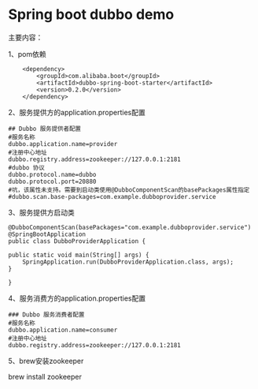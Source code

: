 # **Spring boot dubbo demo**

主要内容：

1、pom依赖

        <dependency>
            <groupId>com.alibaba.boot</groupId>
            <artifactId>dubbo-spring-boot-starter</artifactId>
            <version>0.2.0</version>
        </dependency>

2、服务提供方的application.properties配置

    ## Dubbo 服务提供者配置
    #服务名称
    dubbo.application.name=provider
    #注册中心地址
    dubbo.registry.address=zookeeper://127.0.0.1:2181
    #dubbo 协议
    dubbo.protocol.name=dubbo
    dubbo.protocol.port=20880
    #坑，该属性未支持。需要到启动类使用@DubboComponentScan的basePackages属性指定
    #dubbo.scan.base-packages=com.example.dubboprovider.service

3、服务提供方启动类

```
@DubboComponentScan(basePackages="com.example.dubboprovider.service")
@SpringBootApplication
public class DubboProviderApplication {

public static void main(String[] args) {
    SpringApplication.run(DubboProviderApplication.class, args);
}

}
```

4、服务消费方的application.properties配置

```
### Dubbo 服务消费者配置
#服务名称
dubbo.application.name=consumer
#注册中心地址
dubbo.registry.address=zookeeper://127.0.0.1:2181
```

5、brew安装zookeeper

brew install zookeeper